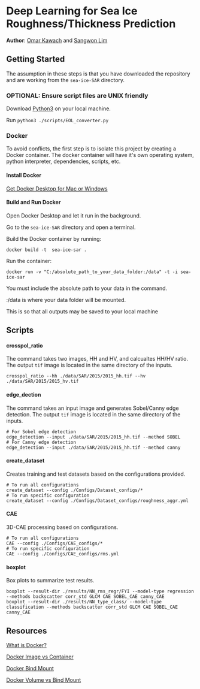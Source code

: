 # Deep Learning for Sea Ice Roughness/Thickness Prediction

**Author**: [Omar Kawach](https://github.com/omarkawach) and [Sangwon Lim](https://github.com/sum1lim) 

## Getting Started

The assumption in these steps is that you have downloaded the repository and are working from the ```sea-ice-SAR``` directory. 

### OPTIONAL: Ensure script files are UNIX friendly
Download [Python3](https://www.python.org/downloads/) on your local machine.

Run ```python3 ./scripts/EOL_converter.py```

### Docker

To avoid conflicts, the first step is to isolate this project by creating a Docker container. The docker container will have  it's own operating system, python interpreter, dependencies, scripts, etc. 

#### Install Docker

[Get Docker Desktop for Mac or Windows](https://www.docker.com/get-started/) 

#### Build and Run Docker

Open Docker Desktop and let it run in the background. 

Go to the ```sea-ice-SAR``` directory and open a terminal.

Build the Docker container by running:
```
docker build -t  sea-ice-sar .
```

Run the container:
```
docker run -v "C:/absolute_path_to_your_data_folder:/data" -t -i sea-ice-sar 
```

You must include the absolute path to your data in the command. 

:/data is where your data folder will be mounted.

This is so that all outputs may be saved to your local machine

## Scripts
#### crosspol_ratio
The command takes two images, HH and HV, and calcualtes HH/HV ratio. The output `tif` image is located in the same directory of the inputs.
```
crosspol_ratio --hh ./data/SAR/2015/2015_hh.tif --hv ./data/SAR/2015/2015_hv.tif
```

#### edge_dection
The command takes an input image and generates Sobel/Canny edge detection. The output `tif` image is located in the same directory of the inputs.
```
# For Sobel edge detection
edge_detection --input ./data/SAR/2015/2015_hh.tif --method SOBEL
# For Canny edge detection
edge_detection --input ./data/SAR/2015/2015_hh.tif --method canny
```

#### create_dataset
Creates training and test datasets based on the configurations provided.
```
# To run all configurations
create_dataset --config ./Configs/Dataset_configs/*
# To run specific configuration
create_dataset --config ./Configs/Dataset_configs/roughness_aggr.yml
```

#### CAE
3D-CAE processing based on configurations.
```
# To run all configurations
CAE --config ./Configs/CAE_configs/*
# To run specific configuration
CAE --config ./Configs/CAE_configs/rms.yml
```
#### boxplot
Box plots to summarize test results.
```
boxplot --result-dir ./results/NN_rms_regr/FYI --model-type regression --methods backscatter corr_std GLCM CAE SOBEL_CAE canny_CAE
boxplot --result-dir ./results/NN_type_class/ --model-type classification --methods backscatter corr_std GLCM CAE SOBEL_CAE canny_CAE
```

## Resources

[What is Docker?](https://www.ibm.com/cloud/learn/docker)

[Docker Image vs Container](https://phoenixnap.com/kb/docker-image-vs-container)

[Docker Bind Mount](https://docs.docker.com/storage/bind-mounts/)

[Docker Volume vs Bind Mount](https://blog.logrocket.com/docker-volumes-vs-bind-mounts/)